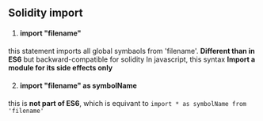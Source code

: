 ## Solidity import

1. #### import "filename"
this statement imports all global symbaols from 'filename'. **Different than in ES6** but backward-compatible for solidity
In javascript, this syntax **Import a module for its side effects only**

2. #### import "filename" as symbolName
this is **not part of ES6**, which is equivant to `import * as symbolName from 'filename'`